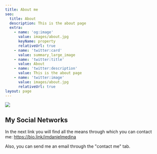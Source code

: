 ```yaml
---
title: About me
seo:
  title: About
  description: This is the about page
  extra:
    - name: 'og:image'
      value: images/about.jpg
      keyName: property
      relativeUrl: true
    - name: 'twitter:card'
      value: summary_large_image
    - name: 'twitter:title'
      value: About
    - name: 'twitter:description'
      value: This is the about page
    - name: 'twitter:image'
      value: images/about.jpg
      relativeUrl: true
layout: page
---
```

![](/images/perfil-02e10969.jpg)

## My Social Networks

In the next link you will find all the means through which you can contact me: <https://bio.link/imdanielmedina>

Also, you can send me an email through the "contact me" tab.
